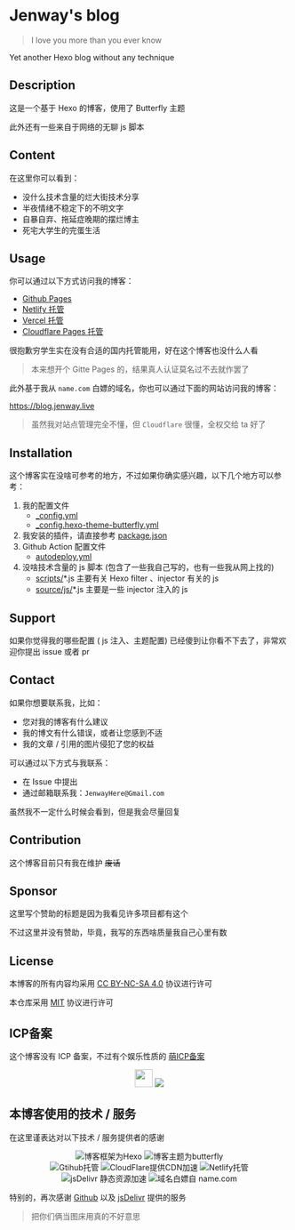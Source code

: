 # Jenway's blog

> I love you more than you ever know

Yet another Hexo blog without any technique

## Description

这是一个基于 Hexo 的博客，使用了 Butterfly 主题

此外还有一些来自于网络的无聊 js 脚本

## Content

在这里你可以看到：

- 没什么技术含量的烂大街技术分享
- 半夜情绪不稳定下的不明文字
- 自暴自弃、拖延症晚期的摆烂博主
- 死宅大学生的完蛋生活

## Usage

你可以通过以下方式访问我的博客：

- [Github Pages](https://jenway.github.io)
- [Netlify 托管](https://jenway.netlify.app)
- [Vercel 托管](https://jenway.vercel.app)
- [Cloudflare Pages 托管](https://jenway.pages.dev)

很抱歉穷学生实在没有合适的国内托管能用，好在这个博客也没什么人看

> 本来想开个 Gitte Pages 的，结果真人认证莫名过不去就作罢了

此外基于我从 `name.com` 白嫖的域名，你也可以通过下面的网站访问我的博客：

<https://blog.jenway.live>

> 虽然我对站点管理完全不懂，但 `Cloudflare` 很懂，全权交给 ta 好了

## Installation

这个博客实在没啥可参考的地方，不过如果你确实感兴趣，以下几个地方可以参考：

1. 我的配置文件
    - [_config.yml](_config.yml)
    - [_config.hexo-theme-butterfly.yml](_config.hexo-theme-butterfly.yml)
2. 我安装的插件，请直接参考 [package.json](package.json)
3. Github Action 配置文件
    - [autodeploy.yml](.github/workflows/autodeploy.yml)
4. 没啥技术含量的 js 脚本 (包含了一些我自己写的，也有一些我从网上找的)
    - [scripts/](scripts/)*.js 主要有关 Hexo filter 、injector 有关的 js
    - [source/js/](source/js/)*.js 主要是一些 injector 注入的 js

## Support

如果你觉得我的哪些配置 ( js 注入、主题配置) 已经傻到让你看不下去了，非常欢迎你提出 issue 或者 pr

## Contact

如果你想要联系我，比如：

- 您对我的博客有什么建议
- 我的博文有什么错误，或者让您感到不适
- 我的文章 / 引用的图片侵犯了您的权益

可以通过以下方式与我联系：

- 在 Issue 中提出
- 通过邮箱联系我：`JenwayHere@Gmail.com`

虽然我不一定什么时候会看到，但是我会尽量回复

## Contribution

这个博客目前只有我在维护 ~~废话~~

## Sponsor

这里写个赞助的标题是因为我看见许多项目都有这个

不过这里并没有赞助，毕竟，我写的东西啥质量我自己心里有数

## License

本博客的所有内容均采用 [CC BY-NC-SA 4.0](https://creativecommons.org/licenses/by-nc-sa/4.0/deed.zh) 协议进行许可

本仓库采用 [MIT](https://opensource.org/licenses/MIT) 协议进行许可

## ICP备案

这个博客没有 ICP 备案，不过有个娱乐性质的 [萌ICP备案](https://icp.gov.moe/)

<div align = center>
<img style="width:32px;height:32px;margin-bottom:-4px" src="https://icp.gov.moe/images/ico64.png">
<img src="https://img.shields.io/badge/%E8%90%8CICP%E5%A4%87-20227445-fe1384?style=for-the-badge">
</div>

## 本博客使用的技术 / 服务

在这里谨表达对以下技术 / 服务提供者的感谢

<div align=center>
<img src="https://img.shields.io/badge/Frame-Hexo-blue?style=for-the-badge&logo=hexo" title="博客框架为Hexo">
<img src="https://img.shields.io/badge/Theme-Butterfly-6513df?style=for-the-badge&logo=honey" title="博客主题为butterfly">
<br>
<img src="https://img.shields.io/badge/Source-Github-d021d6?style=for-the-badge&logo=GitHub" title="Gtihub托管">
<img src="https://img.shields.io/badge/CDN-Cloudflare-orange?style=for-the-badge&logo=Cloudflare" title="CloudFlare提供CDN加速">
<img src="https://img.shields.io/badge/Hosted-Netlify-darkcyan?style=for-the-badge&logo=Netlify" title="Netlify托管">
<br>
<img src="https://img.shields.io/badge/CDN-jsDelivr.com-red?style=for-the-badge&logo=jsDelivr" title="jsDelivr 静态资源加速">
<img src="https://img.shields.io/badge/Domain-Name.com-0cedbe?style=for-the-badge&logo=google" title="域名白嫖自 name.com ">
</div>

特别的，再次感谢 [Github](https://github.com) 以及 [jsDelivr](https://www.jsdelivr.com) 提供的服务

> 把你们俩当图床用真的不好意思
